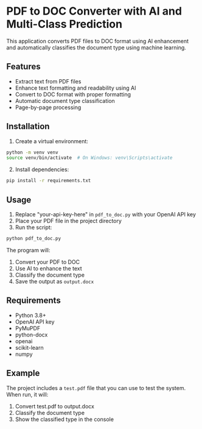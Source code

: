 # PDF to DOC Converter with AI and Multi-Class Prediction

This application converts PDF files to DOC format using AI enhancement and automatically classifies the document type using machine learning.

## Features

- Extract text from PDF files
- Enhance text formatting and readability using AI
- Convert to DOC format with proper formatting
- Automatic document type classification
- Page-by-page processing

## Installation

1. Create a virtual environment:
```bash
python -m venv venv
source venv/bin/activate  # On Windows: venv\Scripts\activate
```

2. Install dependencies:
```bash
pip install -r requirements.txt
```

## Usage

1. Replace "your-api-key-here" in `pdf_to_doc.py` with your OpenAI API key
2. Place your PDF file in the project directory
3. Run the script:
```bash
python pdf_to_doc.py
```

The program will:
1. Convert your PDF to DOC
2. Use AI to enhance the text
3. Classify the document type
4. Save the output as `output.docx`

## Requirements

- Python 3.8+
- OpenAI API key
- PyMuPDF
- python-docx
- openai
- scikit-learn
- numpy

## Example

The project includes a `test.pdf` file that you can use to test the system. When run, it will:
1. Convert test.pdf to output.docx
2. Classify the document type
3. Show the classified type in the console
